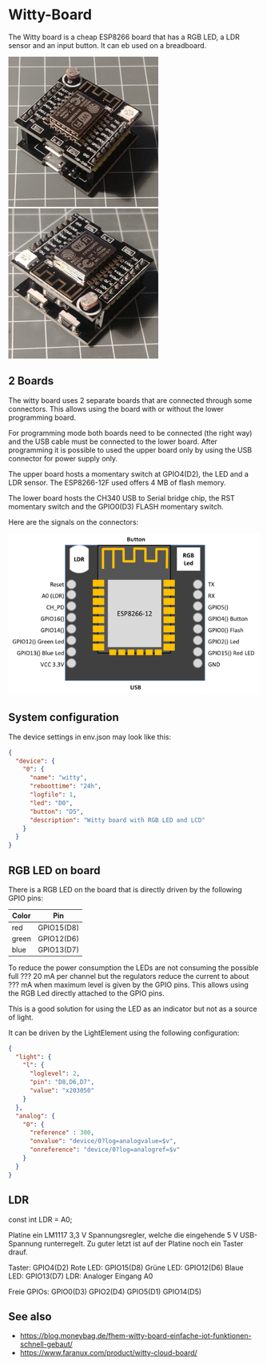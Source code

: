 # Witty-Board

The Witty board is a cheap ESP8266 board that has a RGB LED, a LDR sensor and an input button. It can eb used on a breadboard.

![witty board 1](/boards/witty1.jpg)
![witty board 2](/boards/witty2.jpg)

## 2 Boards

The witty board uses 2 separate boards that are connected through some connectors. This allows using the board 
with or without the lower programming board.

For programming mode both boards need to be connected (the right way) and the USB cable must be connected to the lower board.
After programming it is possible to used the upper board only by using the USB connector for power supply only.

The upper board hosts a momentary switch at GPIO4(D2), the LED and a LDR sensor. The 
ESP8266-12F used offers 4 MB of flash memory.

The lower board hosts the CH340 USB to Serial bridge chip, the RST momentary switch and the GPIO0(D3) FLASH momentary switch.

Here are the signals on the connectors:

![witty pins](/boards/wittypins.png )


## System configuration

The device settings in env.json may look like this:

```JSON
{
  "device": {
    "0": {
      "name": "witty",
      "reboottime": "24h",
      "logfile": 1,
      "led": "D0",
      "button": "D5",
      "description": "Witty board with RGB LED and LCD"
    }
  }
}
```


## RGB LED on board

There is a RGB LED on the board that is directly driven by the following GPIO pins:

| Color | Pin        |
| ----- | ---------- |
| red   | GPIO15(D8) |
| green | GPIO12(D6) |
| blue  | GPIO13(D7) |

To reduce the power consumption the LEDs are not consuming the possible full ??? 20 mA per channel but the regulators reduce the current to about ??? mA when maximum level is given by the GPIO pins. This allows using the RGB Led directly attached to the GPIO pins.

This is a good solution for using the LED as an indicator but not as a source of light.

It can be driven by the LightElement using the following configuration:

```JSON
{
  "light": {
    "l": {
      "loglevel": 2,
      "pin": "D8,D6,D7",
      "value": "x203050"
    }
  },
  "analog": {
    "0": {
      "reference" : 300,
      "onvalue": "device/0?log=analogvalue=$v",
      "onreference": "device/0?log=analogref=$v"
    }
  }
}
```

## LDR

const int LDR = A0;


Platine ein LM1117 3,3 V Spannungsregler, welche die eingehende 5 V USB-Spannung runterregelt. Zu guter letzt ist auf der Platine noch ein Taster drauf.



Taster: GPIO4(D2)
Rote LED: GPIO15(D8)
Grüne LED: GPIO12(D6)
Blaue LED: GPIO13(D7)
LDR: Analoger Eingang A0

Freie GPIOs:
GPIO0(D3)
GPIO2(D4)
GPIO5(D1)
GPIO14(D5)




## See also

* https://blog.moneybag.de/fhem-witty-board-einfache-iot-funktionen-schnell-gebaut/
* https://www.faranux.com/product/witty-cloud-board/


